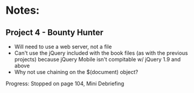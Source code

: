 # Notes:

## Project 4 - Bounty Hunter
- Will need to use a web server, not a file
- Can't use the jQuery included with the book files (as with the previous projects) because jQuery Mobile isn't compitable w/ jQuery 1.9 and above
- Why not use chaining on the $(document) object?

Progress: Stopped on page 104, Mini Debriefing

